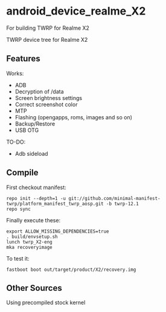 # android_device_realme_X2
For building TWRP for Realme X2

TWRP device tree for Realme X2

## Features

Works:

- ADB
- Decryption of /data
- Screen brightness settings
- Correct screenshot color
- MTP
- Flashing (opengapps, roms, images and so on)
- Backup/Restore
- USB OTG

TO-DO:

- Adb sideload

## Compile

First checkout manifest:

```
repo init --depth=1 -u git://github.com/minimal-manifest-twrp/platform_manifest_twrp_aosp.git -b twrp-12.1
repo sync
```
Finally execute these:

```
export ALLOW_MISSING_DEPENDENCIES=true
. build/envsetup.sh
lunch twrp_X2-eng
mka recoveryimage
```

To test it:

```
fastboot boot out/target/product/X2/recovery.img
```

## Other Sources

Using precompiled stock kernel
